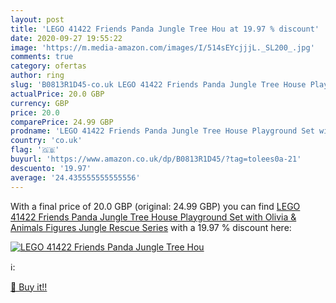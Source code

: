 ```yaml
---
layout: post
title: 'LEGO 41422 Friends Panda Jungle Tree Hou at 19.97 % discount'
date: 2020-09-27 19:55:22
image: 'https://m.media-amazon.com/images/I/514sEYcjjjL._SL200_.jpg'
comments: true
category: ofertas
author: ring
slug: 'B0813R1D45-co.uk LEGO 41422 Friends Panda Jungle Tree House Playground Set with Olivia & Animals Figures  Jungle Rescue Series'
actualPrice: 20.0 GBP
currency: GBP
price: 20.0
comparePrice: 24.99 GBP
prodname: 'LEGO 41422 Friends Panda Jungle Tree House Playground Set with Olivia & Animals Figures  Jungle Rescue Series'
country: 'co.uk'
flag: '🇬🇧'
buyurl: 'https://www.amazon.co.uk/dp/B0813R1D45/?tag=tolees0a-21'
descuento: '19.97'
average: '24.435555555555556'
---
```


With a final price of 20.0 GBP (original: 24.99 GBP) you can find [LEGO 41422 Friends Panda Jungle Tree House Playground Set with Olivia & Animals Figures  Jungle Rescue Series](https://www.amazon.co.uk/dp/B0813R1D45/?tag=tolees0a-21) with a  19.97 % discount here:

[![LEGO 41422 Friends Panda Jungle Tree Hou](https://m.media-amazon.com/images/I/514sEYcjjjL._SL200_.jpg)](https://www.amazon.co.uk/dp/B0813R1D45/?tag=tolees0a-21)

ℹ️:


[🛒 Buy it!!](https://www.amazon.co.uk/dp/B0813R1D45/?tag=tolees0a-21)
